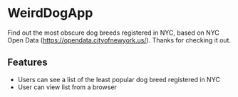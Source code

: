 # WeirdDogApp

Find out the most obscure dog breeds registered in NYC, based on NYC Open Data (https://opendata.cityofnewyork.us/). Thanks for checking it out.

## Features
- Users can see a list of the least popular dog breed registered in NYC
- User can view list from a browser

